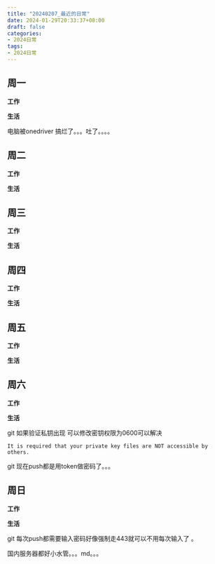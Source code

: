 ```yaml
---
title: "20240207_最近的日常"
date: 2024-01-29T20:33:37+08:00
draft: false
categories:
- 2024日常
tags:
- 2024日常
---
```



## 周一

**工作**



**生活**

电脑被onedriver 搞烂了。。。吐了。。。。

## 周二

**工作**



**生活**


## 周三


**工作**



**生活**


## 周四


**工作**



**生活**


## 周五


**工作**



**生活**


## 周六


**工作**



**生活**

git 如果验证私钥出现 可以修改密钥权限为0600可以解决 

```
It is required that your private key files are NOT accessible by others.

```

git 现在push都是用token做密码了。。。


## 周日


**工作**



**生活**

git 每次push都需要输入密码好像强制走443就可以不用每次输入了 。 

国内服务器都好小水管。。。md。。。 

